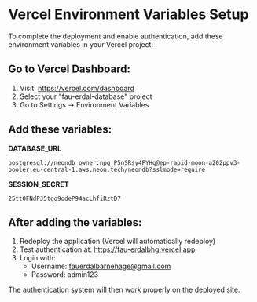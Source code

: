 # Vercel Environment Variables Setup

To complete the deployment and enable authentication, add these environment variables in your Vercel project:

## Go to Vercel Dashboard:
1. Visit: https://vercel.com/dashboard
2. Select your "fau-erdal-database" project
3. Go to Settings → Environment Variables

## Add these variables:

**DATABASE_URL**
```
postgresql://neondb_owner:npg_P5nSRsy4FYHq@ep-rapid-moon-a202ppv3-pooler.eu-central-1.aws.neon.tech/neondb?sslmode=require
```

**SESSION_SECRET**
```
25tt0FNdPJ5tgo9odeP94acLhfiRztD7
```

## After adding the variables:
1. Redeploy the application (Vercel will automatically redeploy)
2. Test authentication at: https://fau-erdalbhg.vercel.app
3. Login with:
   - Username: fauerdalbarnehage@gmail.com
   - Password: admin123

The authentication system will then work properly on the deployed site.